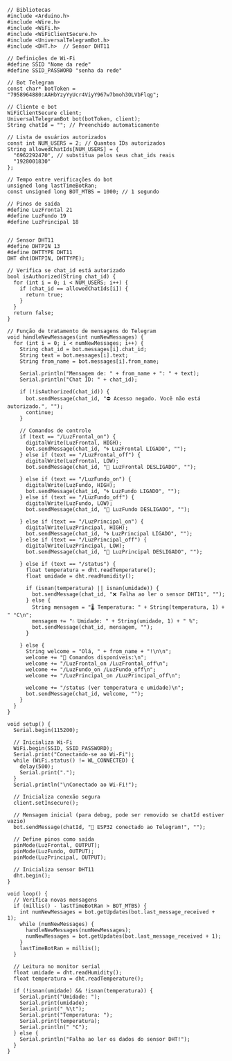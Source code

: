     // Bibliotecas
    #include <Arduino.h>
    #include <Wire.h>
    #include <WiFi.h>
    #include <WiFiClientSecure.h>
    #include <UniversalTelegramBot.h>    
    #include <DHT.h>  // Sensor DHT11
    
    // Definições de Wi-Fi
    #define SSID "Nome da rede"
    #define SSID_PASSWORD "senha da rede"
    
    // Bot Telegram
    const char* botToken = "7958964880:AAHbYzyYyUcr4ViyY967w7bmoh3OLVbFlqg";
    
    // Cliente e bot
    WiFiClientSecure client;
    UniversalTelegramBot bot(botToken, client);
    String chatId = ""; // Preenchido automaticamente
    
    // Lista de usuários autorizados
    const int NUM_USERS = 2; // Quantos IDs autorizados
    String allowedChatIds[NUM_USERS] = {
      "6962292470", // substitua pelos seus chat_ids reais
      "1928001830"
    };
    
    // Tempo entre verificações do bot
    unsigned long lastTimeBotRan;
    const unsigned long BOT_MTBS = 1000; // 1 segundo
    
    // Pinos de saída
    #define LuzFrontal 21
    #define LuzFundo 19
    #define LuzPrincipal 18
    
    
    // Sensor DHT11
    #define DHTPIN 13
    #define DHTTYPE DHT11
    DHT dht(DHTPIN, DHTTYPE);
    
    // Verifica se chat_id está autorizado
    bool isAuthorized(String chat_id) {
      for (int i = 0; i < NUM_USERS; i++) {
        if (chat_id == allowedChatIds[i]) {
          return true;
        }
      }
      return false;
    }
    
    // Função de tratamento de mensagens do Telegram
    void handleNewMessages(int numNewMessages) {
      for (int i = 0; i < numNewMessages; i++) {
        String chat_id = bot.messages[i].chat_id;
        String text = bot.messages[i].text;
        String from_name = bot.messages[i].from_name;
    
        Serial.println("Mensagem de: " + from_name + ": " + text);
        Serial.println("Chat ID: " + chat_id);
    
        if (!isAuthorized(chat_id)) {
          bot.sendMessage(chat_id, "⛔ Acesso negado. Você não está autorizado.", "");
          continue;
        }
    
        // Comandos de controle
        if (text == "/LuzFrontal_on") {
          digitalWrite(LuzFrontal, HIGH);
          bot.sendMessage(chat_id, "🌀 LuzFrontal LIGADO", "");
        } else if (text == "/LuzFrontal_off") {
          digitalWrite(LuzFrontal, LOW);
          bot.sendMessage(chat_id, "🛑 LuzFrontal DESLIGADO", "");
    
        } else if (text == "/LuzFundo_on") {
          digitalWrite(LuzFundo, HIGH);
          bot.sendMessage(chat_id, "🌀 LuzFundo LIGADO", "");
        } else if (text == "/LuzFundo_off") {
          digitalWrite(LuzFundo, LOW);
          bot.sendMessage(chat_id, "🛑 LuzFundo DESLIGADO", "");
    
        } else if (text == "/LuzPrincipal_on") {
          digitalWrite(LuzPrincipal, HIGH);
          bot.sendMessage(chat_id, "🌀 LuzPrincipal LIGADO", "");
        } else if (text == "/LuzPrincipal_off") {
          digitalWrite(LuzPrincipal, LOW);
          bot.sendMessage(chat_id, "🛑 LuzPrincipal DESLIGADO", "");
    
        } else if (text == "/status") {
          float temperatura = dht.readTemperature();
          float umidade = dht.readHumidity();
    
          if (isnan(temperatura) || isnan(umidade)) {
            bot.sendMessage(chat_id, "❌ Falha ao ler o sensor DHT11", "");
          } else {
            String mensagem = "🌡 Temperatura: " + String(temperatura, 1) + " °C\n";
            mensagem += "💧 Umidade: " + String(umidade, 1) + " %";
            bot.sendMessage(chat_id, mensagem, "");
          }
    
        } else {
          String welcome = "Olá, " + from_name + "!\n\n";
          welcome += "🔧 Comandos disponíveis:\n";
          welcome += "/LuzFrontal_on /LuzFrontal_off\n";
          welcome += "/LuzFundo_on /LuzFundo_off\n";
          welcome += "/LuzPrincipal_on /LuzPrincipal_off\n";
    
          welcome += "/status (ver temperatura e umidade)\n";
          bot.sendMessage(chat_id, welcome, "");
        }
      }
    }
    
    void setup() {
      Serial.begin(115200);
    
      // Inicializa Wi-Fi
      WiFi.begin(SSID, SSID_PASSWORD);
      Serial.print("Conectando-se ao Wi-Fi");
      while (WiFi.status() != WL_CONNECTED) {
        delay(500);
        Serial.print(".");
      }
      Serial.println("\nConectado ao Wi-Fi!");
    
      // Inicializa conexão segura
      client.setInsecure();
    
      // Mensagem inicial (para debug, pode ser removido se chatId estiver vazio)
      bot.sendMessage(chatId, "🤖 ESP32 conectado ao Telegram!", "");
    
      // Define pinos como saída
      pinMode(LuzFrontal, OUTPUT);
      pinMode(LuzFundo, OUTPUT);
      pinMode(LuzPrincipal, OUTPUT);
    
      // Inicializa sensor DHT11
      dht.begin();
    }
    
    void loop() {
      // Verifica novas mensagens
      if (millis() - lastTimeBotRan > BOT_MTBS) {
        int numNewMessages = bot.getUpdates(bot.last_message_received + 1);
        while (numNewMessages) {
          handleNewMessages(numNewMessages);
          numNewMessages = bot.getUpdates(bot.last_message_received + 1);
        }
        lastTimeBotRan = millis();
      }
    
      // Leitura no monitor serial
      float umidade = dht.readHumidity();
      float temperatura = dht.readTemperature();
    
      if (!isnan(umidade) && !isnan(temperatura)) {
        Serial.print("Umidade: ");
        Serial.print(umidade);
        Serial.print(" %\t");
        Serial.print("Temperatura: ");
        Serial.print(temperatura);
        Serial.println(" °C");
      } else {
        Serial.println("Falha ao ler os dados do sensor DHT!");
      }
    }
